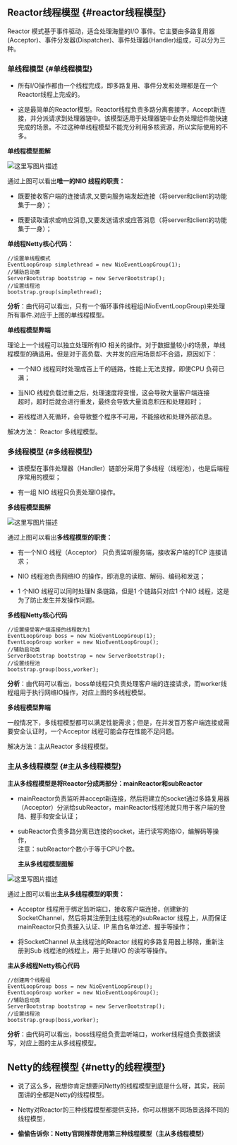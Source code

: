 ## **Reactor线程模型** {#reactor线程模型}

Reactor 模式基于事件驱动，适合处理海量的I/O 事件。它主要由多路复用器\(Acceptor\)、事件分发器\(Dispatcher\)、事件处理器\(Handler\)组成，可以分为三种。

### **单线程模型** {#单线程模型}

* 所有I/O操作都由一个线程完成，即多路复用、事件分发和处理都是在一个Reactor线程上完成的。

* 这是最简单的Reactor模型。Reactor线程负责多路分离套接字，Accept新连接，并分派请求到处理器链中。该模型适用于处理器链中业务处理组件能快速完成的场景。不过这种单线程模型不能充分利用多核资源，所以实际使用的不多。

**单线程模型图解**

![](http://img.blog.csdn.net/20170613124125733?watermark/2/text/aHR0cDovL2Jsb2cuY3Nkbi5uZXQvYmFpeWVfeGluZw==/font/5a6L5L2T/fontsize/400/fill/I0JBQkFCMA==/dissolve/70/gravity/SouthEast "这里写图片描述")

通过上图可以看出**唯一的NIO 线程的职责：**

* 既要接收客户端的连接请求,又要向服务端发起连接（将server和client的功能集于一身）；

* 既要读取请求或响应消息,又要发送请求或应答消息（将server和client的功能集于一身）；

**单线程Netty核心代码：**

```
//设置单线程模式
EventLoopGroup simplethread = new NioEventLoopGroup(1);
//辅助启动类
ServerBootstrap bootstrap = new ServerBootstrap();
//设置线程池
bootstrap.group(simplethread);
```

**分析**：由代码可以看出，只有一个循环事件线程组\(NioEventLoopGroup\)来处理所有事件.对应于上图的单线程模型。

**单线程模型弊端**

理论上一个线程可以独立处理所有IO 相关的操作。对于数据量较小的场景，单线程模型的确适用。但是对于高负载、大并发的应用场景却不合适，原因如下：

* 一个NIO 线程同时处理成百上千的链路，性能上无法支撑，即使CPU 负荷已满；

* 当NIO 线程负载过重之后，处理速度将变慢，这会导致大量客户端连接  
  超时，超时后就会进行重发，最终会导致大量消息积压和处理超时；

* 若线程进入死循环，会导致整个程序不可用，不能接收和处理外部消息。

解决方法： Reactor 多线程模型。

### **多线程模型** {#多线程模型}

* 该模型在事件处理器（Handler）链部分采用了多线程（线程池），也是后端程序常用的模型；

* 有一组 NIO 线程只负责处理IO操作。

**多线程模型图解**

![](http://img.blog.csdn.net/20170613124147351?watermark/2/text/aHR0cDovL2Jsb2cuY3Nkbi5uZXQvYmFpeWVfeGluZw==/font/5a6L5L2T/fontsize/400/fill/I0JBQkFCMA==/dissolve/70/gravity/SouthEast "这里写图片描述")

通过上图可以看出**多线程模型的职责：**

* 有一个NIO 线程（Acceptor） 只负责监听服务端，接收客户端的TCP 连接请求；

* NIO 线程池负责网络IO 的操作，即消息的读取、解码、编码和发送；

* 1 个NIO 线程可以同时处理N 条链路，但是1 个链路只对应1 个NIO 线程，这是为了防止发生并发操作问题。

**多线程Netty核心代码**

```
//设置接受客户端连接的线程数为1
EventLoopGroup boss = new NioEventLoopGroup(1);
EventLoopGroup worker = new NioEventLoopGroup();
//辅助启动类
ServerBootstrap bootstrap = new ServerBootstrap();
//设置线程池
bootstrap.group(boss,worker);
```

**分析**：由代码可以看出，boss单线程只负责处理客户端的连接请求，而worker线程组用于执行网络IO操作，对应上图的多线程模型。

**多线程模型弊端**

一般情况下，多线程模型都可以满足性能需求；但是，在并发百万客户端连接或需要安全认证时，一个Acceptor 线程可能会存在性能不足问题。

解决方法：主从Reactor 多线程模型。

### **主从多线程模型** {#主从多线程模型}

**主从多线程模型是将Reactor分成两部分：mainReactor和subReactor**

* mainReactor负责监听并accept新连接，然后将建立的socket通过多路复用器（Acceptor）分派给subReactor，mainReactor线程池就只用于客户端的登陆、握手和安全认证；

* subReactor负责多路分离已连接的socket，进行读写网络IO，编解码等操作，  
  注意：subReactor个数小于等于CPU个数。

  **主从多线程模型图解**

![](http://img.blog.csdn.net/20170613124207070?watermark/2/text/aHR0cDovL2Jsb2cuY3Nkbi5uZXQvYmFpeWVfeGluZw==/font/5a6L5L2T/fontsize/400/fill/I0JBQkFCMA==/dissolve/70/gravity/SouthEast "这里写图片描述")

通过上图可以看出**主从多线程模型的职责：**

* Acceptor 线程用于绑定监听端口，接收客户端连接，创建新的SocketChannel，然后将其注册到主线程池的subReactor 线程上，从而保证mainReactor只负责接入认证、IP 黑白名单过滤、握手等操作；

* 将SocketChannel 从主线程池的Reactor 线程的多路复用器上移除，重新注册到Sub 线程池的线程上，用于处理I/O 的读写等操作。

**主从多线程Netty核心代码**

```
//创建两个线程组
EventLoopGroup boss = new NioEventLoopGroup();
EventLoopGroup worker = new NioEventLoopGroup();
//辅助启动类
ServerBootstrap bootstrap = new ServerBootstrap();
//设置线程池
bootstrap.group(boss,worker);
```

**分析**：由代码可以看出，boss线程组负责监听端口，worker线程组负责数据读写，对应上图的主从多线程模型。

## **Netty的线程模型** {#netty的线程模型}

* 说了这么多，我想你肯定想要问Netty的线程模型到底是什么呀，其实，我前面讲的全都是Netty的线程模型。

* Netty对Reactor的三种线程模型都提供支持，你可以根据不同场景选择不同的线程模型，

* **偷偷告诉你：Netty官网推荐使用第三种线程模型（主从多线程模型）**

  


